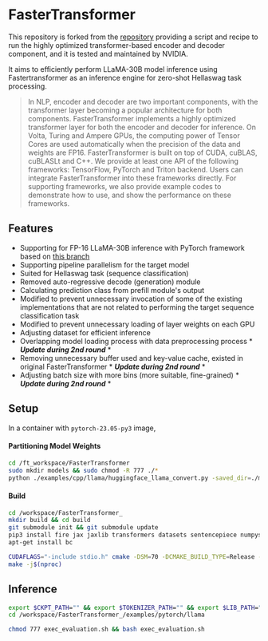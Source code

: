 # FasterTransformer

This repository is forked from the [repository](https://github.com/vitrun/FasterTransformer) providing a script and recipe to run the highly optimized transformer-based encoder and decoder component, and it is tested and maintained by NVIDIA.

It aims to efficiently perform LLaMA-30B model inference using Fastertransformer as an inference engine for zero-shot Hellaswag task processing.

>In NLP, encoder and decoder are two important components, with the transformer layer becoming a popular architecture for both components. FasterTransformer implements a highly optimized transformer layer for both the encoder and decoder for inference. On Volta, Turing and Ampere GPUs, the computing power of Tensor Cores are used automatically when the precision of the data and weights are FP16. FasterTransformer is built on top of CUDA, cuBLAS, cuBLASLt and C++. We provide at least one API of the following frameworks: TensorFlow, PyTorch and Triton backend. Users can integrate FasterTransformer into these frameworks directly. For supporting frameworks, we also provide example codes to demonstrate how to use, and show the performance on these frameworks.

## Features
- Supporting for FP-16 LLaMA-30B inference with PyTorch framework based on [this branch](https://github.com/vitrun/FasterTransformer/tree/llama_torch)
- Supporting pipeline parallelism for the target model
- Suited for Hellaswag task (sequence classification)
- Removed auto-regressive decode (generation) module
- Calculating prediction class from prefill module's output
- Modified to prevent unnecessary invocation of some of the existing implementations that are not related to performing the target sequence classification task
- Modified to prevent unnecessary loading of layer weights on each GPU
- Adjusting dataset for efficient inference
- Overlapping model loading process with data preprocessing process * ***Update during 2nd round*** *
- Removing unnecessary buffer used and key-value cache, existed in original FasterTransformer * ***Update during 2nd round*** *
- Adjusting batch size with more bins (more suitable, fine-grained) * ***Update during 2nd round*** *

## Setup
In a container with `pytorch-23.05-py3` image,

#### Partitioning Model Weights
```bash
cd /ft_workspace/FasterTransformer
sudo mkdir models && sudo chmod -R 777 ./*
python ./examples/cpp/llama/huggingface_llama_convert.py -saved_dir=./models/llama -in_file=$MODEL_PATH -infer_gpu_num=4 -weight_data_type=fp16 -model_name=llama
```
#### Build
```bash
cd /workspace/FasterTransformer_
mkdir build && cd build
git submodule init && git submodule update
pip3 install fire jax jaxlib transformers datasets sentencepiece numpysocket
apt-get install bc

CUDAFLAGS="-include stdio.h" cmake -DSM=70 -DCMAKE_BUILD_TYPE=Release -DBUILD_PYT=ON -DBUILD_MULTI_GPU=ON -D PYTHON_PATH=/usr/bin/python3 ..
make -j$(nproc)
```

## Inference
```bash
export $CKPT_PATH="" && export $TOKENIZER_PATH="" && export $LIB_PATH=""
cd /workspace/FasterTransformer_/examples/pytorch/llama

chmod 777 exec_evaluation.sh && bash exec_evaluation.sh
```
